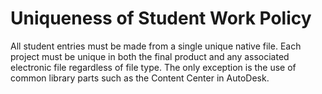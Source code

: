 # Uniqueness of Student Work Policy

All student entries must be made from a single unique native file. Each project must be unique in both the final product and any associated electronic file regardless of file type. The only exception is the use of common library parts such as the Content Center in AutoDesk.
